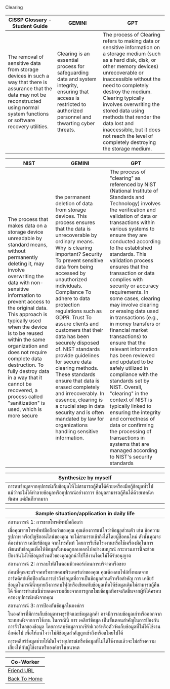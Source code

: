 Clearing 

| CISSP Glossary - Student Guide | GEMINI | GPT |
|------|------|-------|
| The removal of sensitive data from storage devices in such a way that there is assurance that the data may not be reconstructed using normal system functions or software recovery utilities. | Clearing is an essential process for safeguarding data and system integrity, ensuring that access is restricted to authorized personnel and thwarting cyber threats.​ | The process of Clearing refers to making data or sensitive information on a storage medium (such as a hard disk, disk, or other memory devices) unrecoverable or inaccessible without the need to completely destroy the medium. Clearing typically involves overwriting the stored data using methods that render the data lost and inaccessible, but it does not reach the level of completely destroying the storage medium. |

| NIST | GEMINI | GPT |
|------|------|------|
| The process that makes data on a storage device unreadable by standard means, without permanently deleting it, may involve overwriting the data with non-sensitive information to prevent access to the original data. This approach is typically used when the device is to be reused within the same organization and does not require complete data destruction. To fully destroy data in a way that it cannot be recovered, a process called "sanitization" is used, which is more secure​ | the permanent deletion of data from storage devices. This process ensures that the data is unrecoverable by ordinary means. Why is clearing important? Security To prevent sensitive data from being accessed by unauthorized individuals. Compliance To adhere to data protection regulations such as GDPR. Trust To assure clients and customers that their data has been securely disposed of. NIST standards provide guidelines for secure data clearing methods. These standards ensure that data is erased completely and irrecoverably. In essence, clearing is a crucial step in data security and is often mandated by law for organizations handling sensitive information. | The process of "clearing" as referenced by NIST (National Institute of Standards and Technology) involves the verification and validation of data or transactions within various systems to ensure they are conducted according to the established standards. This validation process ensures that the transaction or data complies with security or accuracy requirements. In some cases, clearing may involve clearing or erasing data used in transactions (e.g., in money transfers or financial market transactions) to ensure that the relevant information has been reviewed and updated to be safely utilized in compliance with the standards set by NIST. Overall, "clearing" in the context of NIST is typically linked to ensuring the integrity and correctness of data or confirming the processing of transactions in systems that are managed according to NIST's security standards |

| Synthesize by myself |
|------|
| การลบข้อมูลจากอุปกรณ์เก็บข้อมูลให้ไม่สามารถกู้คืนได้ด้วยเครื่องมือกู้ข้อมูลทั่วไป แม้ว่าจะไม่ได้ทำลายข้อมูลหรืออุปกรณ์อย่างถาวร ข้อมูลสามารถกู้คืนได้ด้วยเทคนิคพิเศษ แต่มันก็ยากมาก |

| Sample situation/application in daily life |
|------|
| สถานการณ์ 1: การขายโทรศัพท์มือถือเก่า |
| เมื่อคุณขายโทรศัพท์มือถือเก่าของคุณ คุณต้องการแน่ใจว่าข้อมูลส่วนตัว เช่น ข้อความ รูปภาพ หรือบัญชีออนไลน์ของคุณ จะไม่สามารถเข้าถึงได้โดยผู้ซื้อคนใหม่ ดังนั้นคุณจะต้องทำการ เคลียร์ข้อมูล จากโทรศัพท์ โดยการรีเซ็ตโรงงานหรือใช้เครื่องมือในการเขียนทับข้อมูลเพื่อให้ข้อมูลทั้งหมดถูกลบออกไปอย่างสมบูรณ์ กระบวนการนี้จะช่วยป้องกันไม่ให้ข้อมูลส่วนตัวของคุณถูกนำไปใช้งานโดยไม่ได้รับอนุญาต |
| สถานการณ์ 2: การลบไฟล์ในคอมพิวเตอร์ก่อนการบริจาคหรือขาย |
| ก่อนที่คุณจะบริจาคหรือขายคอมพิวเตอร์เก่าของคุณ คุณต้องลบไฟล์ทั้งหมดจากฮาร์ดดิสก์เพื่อป้องกันการเข้าถึงข้อมูลที่อาจเป็นข้อมูลส่วนตัวหรือสำคัญ การ เคลียร์ ข้อมูลในกรณีนี้หมายถึงการลบไฟล์หรือเขียนทับข้อมูลเพื่อให้ข้อมูลเดิมไม่สามารถกู้คืนได้ ซึ่งการทำเช่นนี้ช่วยลดความเสี่ยงจากการถูกขโมยข้อมูลที่อาจเกิดขึ้นจากผู้ที่ได้ครอบครองอุปกรณ์หลังจากคุณ |
| สถานการณ์ 3: การป้องกันข้อมูลในองค์กร |
| ในองค์กรที่มีการเก็บข้อมูลทางธุรกิจและข้อมูลลูกค้า อาจมีการลบข้อมูลเก่าหรือออกจากระบบหลังจากการใช้งาน ในกรณีนี้ การ เคลียร์ข้อมูล เป็นขั้นตอนสำคัญในการป้องกันการรั่วไหลของข้อมูล โดยการลบข้อมูลจากเซิร์ฟเวอร์หรือตัวจัดเก็บข้อมูลที่ไม่ได้ใช้งานอีกต่อไป เพื่อให้แน่ใจว่าไม่มีข้อมูลสำคัญถูกเข้าถึงหรือขโมยไปได้ |
| การเคลียร์ข้อมูลช่วยให้มั่นใจว่าอุปกรณ์หรือข้อมูลที่ไม่ได้ใช้งานแล้วจะไม่สร้างความเสี่ยงให้กับผู้ใช้งานหรือองค์กรในอนาคต |

|Co-Worker|
|------|
| [Friend URL](https://itzdeenzxx.github.io/keyword.html) |
| [Back To Home](README.md) |
